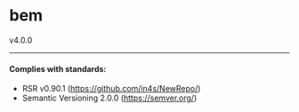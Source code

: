 # bem
v4.0.0



___
#### Complies with standards:

- RSR v0.90.1 (https://github.com/in4s/NewRepo/)
- Semantic Versioning 2.0.0 (https://semver.org/)
